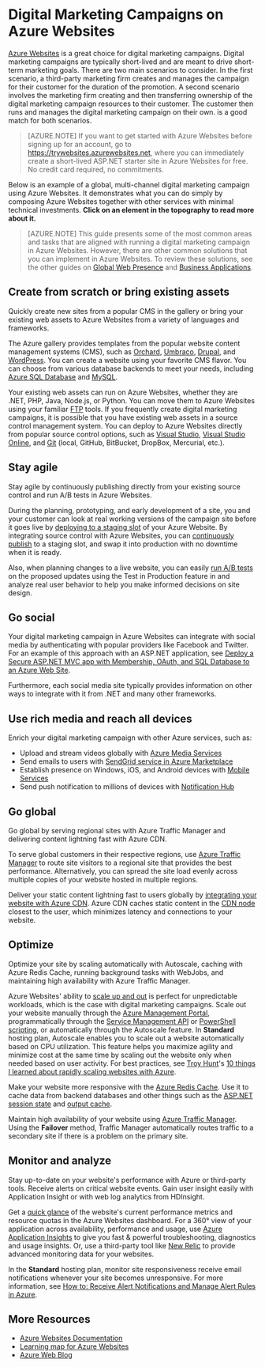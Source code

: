 <properties 
	pageTitle="Create a Digital Marketing Campaign on Azure Websites" 
	description="This guide provides a technical overview of how to use Azure Websites to create digital marketing campaigns. This includes deployment, social media integration, scaling strategies, and monitoring." 
	editor="jimbe" 
	manager="wpickett" 
	authors="cephalin" 
	services="web-sites" 
	documentationCenter=""/>

<tags 
	ms.service="web-sites" 
	ms.workload="web" 
	ms.tgt_pltfrm="na" 
	ms.devlang="na" 
	ms.topic="article" 
	ms.date="02/12/2015" 
	ms.author="cephalin"/>

# Digital Marketing Campaigns on Azure Websites
[Azure Websites] is a great choice for digital marketing campaigns. Digital marketing campaigns are typically short-lived and are meant to drive short-term marketing goals. There are two main scenarios to consider. In the first scenario, a third-party marketing firm creates and manages the campaign for their customer for the duration of the promotion. A second scenario involves the marketing firm creating and then transferring ownership of the digital marketing campaign resources to their customer. The customer then runs and manages the digital marketing campaign on their own. is a good match for both scenarios. 

> [AZURE.NOTE] If you want to get started with Azure Websites before signing up for an account, go to <a href="https://trywebsites.azurewebsites.net/">https://trywebsites.azurewebsites.net</a>, where you can immediately create a short-lived ASP.NET starter site in Azure Websites for free. No credit card required, no commitments.

Below is an example of a global, multi-channel digital marketing campaign using Azure Websites. It demonstrates what you can do simply by composing Azure Websites together with other services with minimal technical investments. **Click on an element in the topography to read more about it.** 

<object type="image/svg+xml" data="https://sidneyhcontent.blob.core.windows.net/documentation/digital-marketing-notitle.svg" width="100%" height="100%"></object>

> [AZURE.NOTE]
> This guide presents some of the most common areas and tasks that are aligned with running a digital marketing campaign in Azure Websites. However, there are other common solutions that you can implement in Azure Websites. To review these solutions, see the other guides on [Global Web Presence](http://www.windowsazure.com/manage/services/web-sites/global-web-presence-solution-overview/) and [Business Applications](http://www.windowsazure.com/manage/services/web-sites/business-application-solution-overview).

## Create from scratch or bring existing assets

Quickly create new sites from a popular CMS in the gallery or bring your existing web assets to Azure Websites from a variety of languages and frameworks.

The Azure gallery provides templates from the popular website content management systems (CMS), such as [Orchard], [Umbraco], [Drupal], and [WordPress]. You can create a website using your favorite CMS flavor. You can choose from various database backends to meet your needs, including [Azure SQL Database] and [MySQL].

Your existing web assets can run on Azure Websites, whether they are .NET, PHP, Java, Node.js, or Python. You can move them to Azure Websites using your familiar [FTP] tools. If you frequently create digital marketing campaigns, it is possible that you have existing web assets in a source control management system. You can deploy to Azure Websites directly from popular source control options, such as [Visual Studio], [Visual Studio Online], and [Git] (local, GitHub, BitBucket, DropBox, Mercurial, etc.).

## Stay agile

Stay agile by continuously publishing directly from your existing source control and run A/B tests in Azure Websites. 

During the planning, prototyping, and early development of a site, you and your customer can look at real working versions of the campaign site before it goes live by [deploying to a staging slot] of your Azure Website. By integrating source control with Azure Websites, you can [continuously publish] to a staging slot, and swap it into production with no downtime when it is ready. 

Also, when planning changes to a live website, you can easily [run A/B tests] on the proposed updates using the Test in Production feature in and analyze real user behavior to help you make informed decisions on site design.


## Go social

Your digital marketing campaign in Azure Websites can integrate with social media by authenticating with popular providers like Facebook and Twitter. For an example of this approach with an ASP.NET application, see [Deploy a Secure ASP.NET MVC app with Membership, OAuth, and SQL Database to an Azure Web Site]. 

Furthermore, each social media site typically provides information on other ways to integrate with it from .NET and many other frameworks.

## Use rich media and reach all devices

Enrich your digital marketing campaign with other Azure services, such as:

-  Upload and stream videos globally with [Azure Media Services]
-  Send emails to users with [SendGrid service in Azure Marketplace]
-  Establish presence on Windows, iOS, and Android devices with [Mobile Services]
-  Send push notification to millions of devices with [Notification Hub]

## Go global

Go global by serving regional sites with Azure Traffic Manager and delivering content lightning fast with Azure CDN.

To serve global customers in their respective regions, use [Azure Traffic Manager] to route site visitors to a regional site that provides the best performance. Alternatively, you can spread the site load evenly across multiple copies of your website hosted in multiple regions.

Deliver your static content lightning fast to users globally by [integrating your website with Azure CDN]. Azure CDN caches static content in the [CDN node] closest to the user, which minimizes latency and connections to your website.

## Optimize

Optimize your site by scaling automatically with Autoscale, caching with Azure Redis Cache, running background tasks with WebJobs, and maintaining high availability with Azure Traffic Manager.

Azure Websites' ability to [scale up and out] is perfect for unpredictable workloads, which is the case with digital marketing campaigns. Scale out your website manually through the [Azure Management Portal], programmatically through the [Service Management API] or [PowerShell scripting], or automatically through the Autoscale feature. In **Standard** hosting plan, Autoscale enables you to scale out a website automatically based on CPU utilization. This feature helps you maximize agility and minimize cost at the same time by scaling out the website only when needed based on user activity. For best practices, see [Troy Hunt]'s [10 things I learned about rapidly scaling websites with Azure].

Make your website more responsive with the [Azure Redis Cache]. Use it to cache data from backend databases and other things such as the [ASP.NET session state] and [output cache].

Maintain high availability of your website using [Azure Traffic Manager]. Using the **Failover** method, Traffic Manager automatically routes traffic to a secondary site if there is a problem on the primary site.

## Monitor and analyze

Stay up-to-date on your website's performance with Azure or third-party tools. Receive alerts on critical website events. Gain user insight easily with Application Insight or with web log analytics from HDInsight. 

Get a [quick glance] of the website's current performance metrics and resource quotas in the Azure Websites dashboard. For a 360° view of your application across availability, performance and usage, use [Azure Application Insights] to give you fast & powerful troubleshooting, diagnostics and usage insights. Or, use a third-party tool like [New Relic] to provide advanced monitoring data for your websites.

In the **Standard** hosting plan, monitor site responsiveness receive email notifications whenever your site becomes unresponsive. For more information, see [How to: Receive Alert Notifications and Manage Alert Rules in Azure].

## More Resources

- [Azure Websites Documentation](/documentation/services/websites/)
- [Learning map for Azure Websites](websites-learning-map.md)
- [Azure Web Blog](/blog/topics/web/)


[Azure Websites]:/services/websites/

[Orchard]:web-sites-dotnet-orchard-cms-gallery.md
[Umbraco]:web-sites-gallery-umbraco.md
[Drupal]:web-sites-php-migrate-drupal.md
[WordPress]:web-sites-php-web-site-gallery.md
  
[MySQL]:web-sites-php-mysql-deploy-use-git.md
[Azure SQL Database]:web-sites-dotnet-deploy-aspnet-mvc-app-membership-oauth-sql-database.md
[FTP]:web-sites-deploy.md#ftp
[Visual Studio]:web-sites-dotnet-get-started.md
[Visual Studio Online]:cloud-services-continuous-delivery-use-vso.md
[Git]:web-sites-publish-source-control.md

[deploying to a staging slot]:web-sites-staged-publishing.md 
[continuously publish]:http://rickrainey.com/2014/01/21/continuous-deployment-github-with-azure-web-sites-and-staged-publishing/
[run A/B tests]:http://blogs.msdn.com/b/tomholl/archive/2014/11/10/a-b-testing-with-azure-websites.aspx

[Deploy a Secure ASP.NET MVC app with Membership, OAuth, and SQL Database to an Azure Web Site]:/develop/net/tutorials/web-site-with-sql-database/

[Azure Media Services]:http://blogs.technet.com/b/cbernier/archive/2013/09/03/windows-azure-media-services-and-web-sites.aspx
[SendGrid service in Azure Marketplace]:sendgrid-dotnet-how-to-send-email.md
[Mobile Services]:mobile-services-dotnet-backend-windows-store-dotnet-push-notifications-app-users.md
[Notification Hub]:mobile-services-dotnet-backend-windows-store-dotnet-push-notifications-app-users.md

[Azure Traffic Manager]:http://www.hanselman.com/blog/CloudPowerHowToScaleAzureWebsitesGloballyWithTrafficManager.aspx
[integrating your website with Azure CDN]:cdn-websites-with-cdn.md 
[CDN node]:https://msdn.microsoft.com/library/azure/gg680302.aspx

[scale up and out]:/manage/services/web-sites/how-to-scale-websites/
[Azure Management Portal]:http://manage.windowsazure.com/
[Service Management API]:http://msdn.microsoft.com/library/windowsazure/ee460799.aspx
[PowerShell scripting]:http://msdn.microsoft.com/library/windowsazure/jj152841.aspx
[Troy Hunt]:https://twitter.com/troyhunt
[10 things I learned about rapidly scaling websites with Azure]:http://www.troyhunt.com/2014/09/10-things-i-learned-about-rapidly.html
[Azure Redis Cache]:/blog/2014/06/05/mvc-movie-app-with-azure-redis-cache-in-15-minutes/
[ASP.NET session state]:https://msdn.microsoft.com/library/azure/dn690522.aspx
[output cache]:https://msdn.microsoft.com/library/azure/dn798898.aspx

[quick glance]:/manage/services/web-sites/how-to-monitor-websites/
[Azure Application Insights]:http://blogs.msdn.com/b/visualstudioalm/archive/2015/01/07/application-insights-and-azure-websites.aspx
[New Relic]:/develop/net/how-to-guides/new-relic/
[How to: Receive Alert Notifications and Manage Alert Rules in Azure]:http://msdn.microsoft.com/library/windowsazure/dn306638.aspx

  
  [gitstaging]:http://www.bradygaster.com/post/multiple-environments-with-windows-azure-web-sites  
